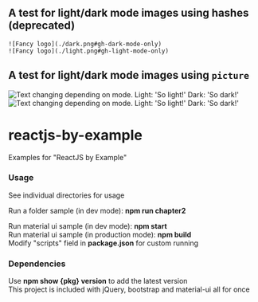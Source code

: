 

## A test for light/dark mode images using hashes (deprecated)


```
![Fancy logo](./dark.png#gh-dark-mode-only)
![Fancy logo](./light.png#gh-light-mode-only)
```
## A test for light/dark mode images using `picture`


<picture>
  <source media="(prefers-color-scheme: light)" srcset="https://orai.io/images/logos/logo-full-h-light.png">
  <img alt="Text changing depending on mode. Light: 'So light!' Dark: 'So dark!'" src="https://orai.io/images/logos/logo-full-h-light.png">
</picture>


<picture>
  <source media="(prefers-color-scheme: dark)" srcset="https://orai.io/images/logos/logo-full-h-dark.png">
  <img alt="Text changing depending on mode. Light: 'So light!' Dark: 'So dark!'" src="https://orai.io/images/logos/logo-full-h-dark.png">
</picture>




reactjs-by-example
===========

Examples for "ReactJS by Example"

### Usage

See individual directories for usage  

Run a folder sample (in dev mode): **npm run chapter2**  

Run material ui sample (in dev mode): **npm start**  
Run material ui sample (in production mode): **npm build**  
Modify "scripts" field in **package.json** for custom running  


### Dependencies  

Use **npm show {pkg} version** to add the latest version  
This project is included with jQuery, bootstrap and material-ui all for once


